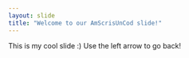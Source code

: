 ```yaml
---
layout: slide
title: "Welcome to our AmScrisUnCod slide!"
---
```

This is my cool slide :)
Use the left arrow to go back!
